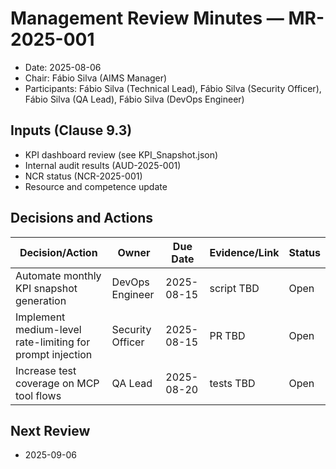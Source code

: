 # Management Review Minutes — MR-2025-001

- Date: 2025-08-06
- Chair: Fábio Silva (AIMS Manager)
- Participants: Fábio Silva (Technical Lead), Fábio Silva (Security Officer), Fábio Silva (QA Lead), Fábio Silva (DevOps Engineer)

## Inputs (Clause 9.3)
- KPI dashboard review (see KPI_Snapshot.json)
- Internal audit results (AUD-2025-001)
- NCR status (NCR-2025-001)
- Resource and competence update

## Decisions and Actions
| Decision/Action | Owner | Due Date | Evidence/Link | Status |
|---|---|---|---|---|
| Automate monthly KPI snapshot generation | DevOps Engineer | 2025-08-15 | script TBD | Open |
| Implement medium-level rate-limiting for prompt injection | Security Officer | 2025-08-15 | PR TBD | Open |
| Increase test coverage on MCP tool flows | QA Lead | 2025-08-20 | tests TBD | Open |

## Next Review
- 2025-09-06
